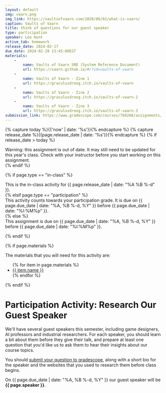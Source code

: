 ```yaml
---
layout: default
img: vaarn.png
img_link: https://vaultsofvaarn.com/2020/06/02/what-is-vaarn/
caption: Vaults of Vaarn
title: think of questions for our guest speaker
type: participation
speaker: Leo Hunt
active_tab: homework
release_date: 2024-02-17
due_date: 2024-02-29 13:45:00EST
materials:
    - 
        name: Vaults of Vaarn SRD (System Reference Document)
        url: https://vaarn.github.io/#/?id=vaults-of-vaarn
    - 
        name: Vaults of Vaarn - Zine 1
        url: https://graculusdroog.itch.io/vaults-of-vaarn
    - 
        name: Vaults of Vaarn - Zine 2
        url: https://graculusdroog.itch.io/vaults-of-vaarn-2
    - 
        name: Vaults of Vaarn - Zine 3
        url: https://graculusdroog.itch.io/vaults-of-vaarn-3
submission_link: https://www.gradescope.com/courses/704268/assignments/4120035/
---
```


<!-- Check whether the assignment is ready to release -->
{% capture today %}{{'now' | date: '%s'}}{% endcapture %}
{% capture release_date %}{{page.release_date | date: '%s'}}{% endcapture %}
{% if release_date > today %} 
<div class="alert alert-danger">
Warning: this assignment is out of date.  It may still need to be updated for this year's class.  Check with your instructor before you start working on this assignment.
</div>
{% endif %}
<!-- End of check whether the assignment is up to date -->



{% if page.type == "in-class" %}
<!-- In class activity -->
<div class="alert alert-info">
This is the in-class activity for {{ page.release_date | date: "%A %B %-d" }}.
</div>
{% elsif page.type == "participation" %}
<div class="alert alert-info">
This activity counts towards your participation grade. It is due on {{ page.due_date | date: "%A, %B %-d, %Y" }} before {{ page.due_date | date: "%I:%M%p" }}. 
</div>
{% else %}
<!-- Homework assignment -->
<div class="alert alert-info">
This assignment is due on {{ page.due_date | date: "%A, %B %-d, %Y" }} before {{ page.due_date | date: "%I:%M%p" }}. 
</div>

{% endif %}

{% if page.materials %}
<div class="alert alert-info">
The materials that you will need for this activity are:
<ul>
{% for item in page.materials %}
<li><a href="{{item.url}}">{{ item.name }}</a></li>
{% endfor %}
</ul>
</div>
{% endif %}



Participation Activity: Research Our Guest Speaker
=============================================================

We'll have several guest speakers this semester, including game designers, AI professors and industrial researchers.  For each speaker, you should learn a bit about them before they give their talk, and prepare at least one question that you'd like us to ask them to hear their insights about our course topics. 

You should [submit your question to gradescope]({{page.submission_link}}), along with a short bio for the speaker and the websites that you used to research them  before class begins.

On {{ page.due_date | date: "%A, %B %-d, %Y" }} our guest speaker will be **{{ page.speaker }}**.

